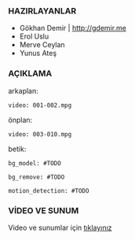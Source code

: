 ### HAZIRLAYANLAR

- Gökhan Demir | http://gdemir.me
- Erol Uslu
- Merve Ceylan
- Yunus Ateş

### AÇIKLAMA

arkaplan:

	video: 001-002.mpg

önplan:

	video: 003-010.mpg

betik:

	bg_model: #TODO

	bg_remove: #TODO

	motion_detection: #TODO

### VİDEO VE SUNUM

Video ve sunumlar için [tıklayınız](http://github.com/19bal/cv-asset/tree/master/03-itme)
